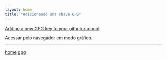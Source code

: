```yaml
---
layout: home
title: "Adicionando uma chave GPG"
---
```


[Adding a new GPG key to your github account](https://help.github.com/articles/adding-a-new-gpg-key-to-your-github-account/)

Acessar pelo navegador em modo gráfico.

***
[home](../)
[gpg](./)